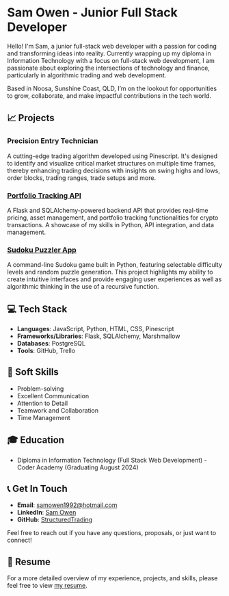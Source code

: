 # Sam Owen - Junior Full Stack Developer

Hello! I'm Sam, a junior full-stack web developer with a passion for coding and transforming ideas into reality. Currently wrapping up my diploma in Information Technology with a focus on full-stack web development, I am passionate about exploring the intersections of technology and finance, particularly in algorithmic trading and web development.

Based in Noosa, Sunshine Coast, QLD, I’m on the lookout for opportunities to grow, collaborate, and make impactful contributions in the tech world.

## 📈 Projects

### Precision Entry Technician
A cutting-edge trading algorithm developed using Pinescript. It's designed to identify and visualize critical market structures on multiple time frames, thereby enhancing trading decisions with insights on swing highs and lows, order blocks, trading ranges, trade setups and more.

### [Portfolio Tracking API](https://github.com/StructuredTrading/Portfolio-Tracker-API)
A Flask and SQLAlchemy-powered backend API that provides real-time pricing, asset management, and portfolio tracking functionalities for crypto transactions. A showcase of my skills in Python, API integration, and data management.

### [Sudoku Puzzler App](https://github.com/StructuredTrading/T1A3_TERMINAL_SUDOKU_APP)
A command-line Sudoku game built in Python, featuring selectable difficulty levels and random puzzle generation. This project highlights my ability to create intuitive interfaces and provide engaging user experiences as well as algorithmic thinking in the use of a recursive function.

## 💻 Tech Stack

- **Languages**: JavaScript, Python, HTML, CSS, Pinescript
- **Frameworks/Libraries**: Flask, SQLAlchemy, Marshmallow
- **Databases**: PostgreSQL
- **Tools**: GitHub, Trello

## 🌟 Soft Skills

- Problem-solving
- Excellent Communication
- Attention to Detail
- Teamwork and Collaboration
- Time Management

## 🎓 Education

- Diploma in Information Technology (Full Stack Web Development) - Coder Academy (Graduating August 2024)

## 📞 Get In Touch

- **Email**: [samowen1992@hotmail.com](mailto:samowen1992@hotmail.com)
- **LinkedIn**: [Sam Owen](https://www.linkedin.com/in/sam-owen-044631285/)
- **GitHub**: [StructuredTrading](https://github.com/StructuredTrading)

Feel free to reach out if you have any questions, proposals, or just want to connect!

## 📄 Resume

For a more detailed overview of my experience, projects, and skills, please feel free to view [my resume](https://github.com/StructuredTrading/StructuredTrading/blob/main/Resume%20of%20Sam%20Owen.pdf).
